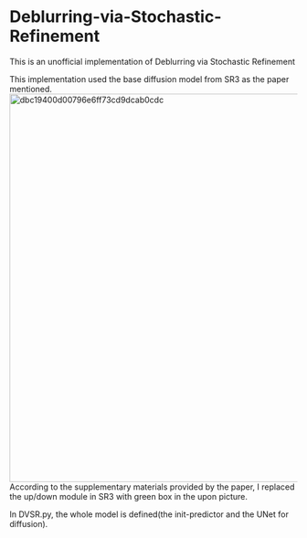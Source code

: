 # Deblurring-via-Stochastic-Refinement
This is an unofficial implementation of Deblurring via Stochastic Refinement

This implementation used the base diffusion model from SR3 as the paper mentioned.
<img width="680" alt="dbc19400d00796e6ff73cd9dcab0cdc" src="https://github.com/nothonfz/Deblurring-via-Stochastic-Refinement/assets/150220124/935aa0d7-a574-45db-975d-e10080244ff9">
According to the supplementary materials provided by the paper, I replaced the up/down module in SR3 with green box in the upon picture.

In DVSR.py, the whole model is defined(the init-predictor and the UNet for diffusion).
